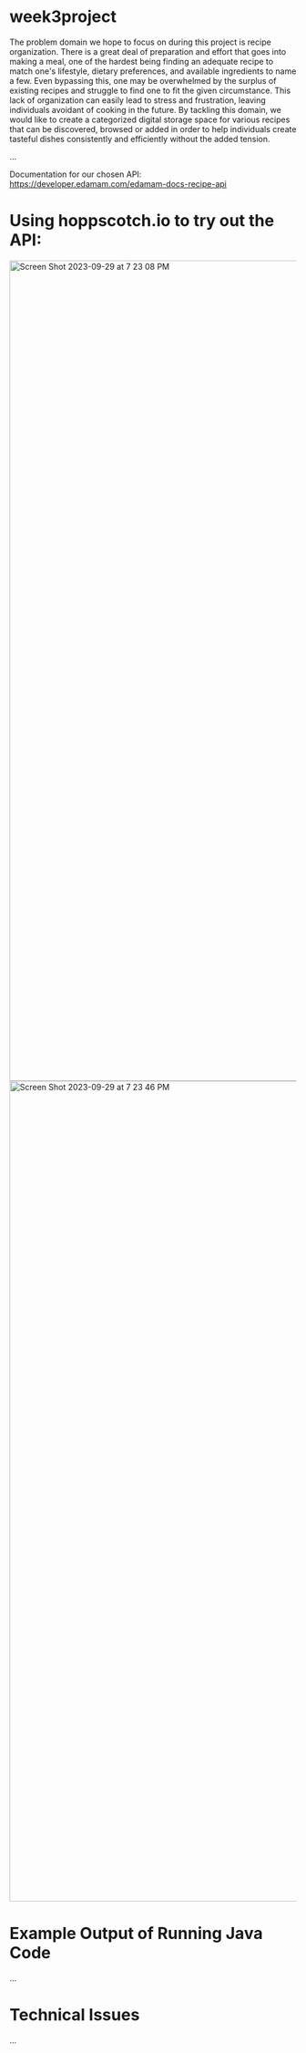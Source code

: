# week3project

The problem domain we hope to focus on during this project is recipe organization. There is a great deal of preparation and effort that goes into making a meal, one of the hardest being finding an adequate recipe to match one's lifestyle, dietary preferences, and available ingredients to name a few. Even bypassing this, one may be overwhelmed by the surplus of existing recipes and struggle to find one to fit the given circumstance. This lack of organization can easily lead to stress and frustration, leaving individuals avoidant of cooking in the future. By tackling this domain, we would like to create a categorized digital storage space for various recipes that can be discovered, browsed or added in order to help individuals create tasteful dishes consistently and efficiently without the added tension.

...

Documentation for our chosen API: https://developer.edamam.com/edamam-docs-recipe-api

# Using hoppscotch.io to try out the API:

<img width="1440" alt="Screen Shot 2023-09-29 at 7 23 08 PM" src="https://github.com/farahmikatii/week3project/assets/144400784/a98d8f38-3bc7-492f-8adc-bd7f4c35f88a">

<img width="1440" alt="Screen Shot 2023-09-29 at 7 23 46 PM" src="https://github.com/farahmikatii/week3project/assets/144400784/1cc511b4-e3f8-4502-9ecc-608c4e83a020">

# Example Output of Running Java Code

...

# Technical Issues

...

